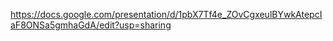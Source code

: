 https://docs.google.com/presentation/d/1pbX7Tf4e_ZOvCgxeulBYwkAtepcIaF8ONSa5gmhaGdA/edit?usp=sharing 
